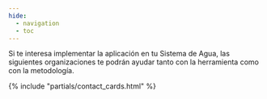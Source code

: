 ```yaml
---
hide:
  - navigation
  - toc
---
```


Si te interesa implementar la aplicación en tu Sistema de Agua, las siguientes organizaciones te podrán ayudar tanto con la herramienta como con la metodología.

{% include "partials/contact_cards.html" %}
